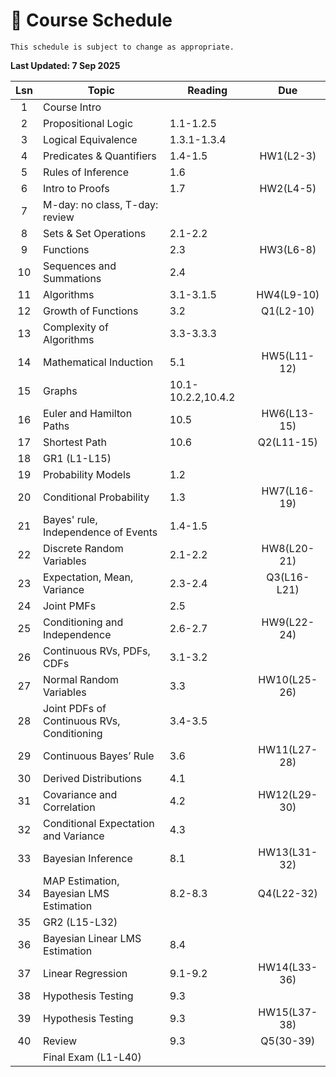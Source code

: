 # 📆 Course Schedule

```{note}
This schedule is subject to change as appropriate.
```
**Last Updated: 7 Sep 2025**

|Lsn|                     Topic                  |      Reading        | Due         |
|:-:|--------------------------------------------|---------------------|:-----------:|
|1  | Course Intro                               |                     |             |
|2  | Propositional Logic                        | 1.1-1.2.5           |             |
|3  | Logical Equivalence                        | 1.3.1-1.3.4         |             |
|4  | Predicates & Quantifiers                   | 1.4-1.5             | HW1(L2-3)   |
|5  | Rules of Inference                         | 1.6                 |             |
|6  | Intro to Proofs                            | 1.7                 | HW2(L4-5)   |
|7  | M-day: no class, T-day: review             |                     |             |
|8  | Sets & Set Operations                      | 2.1-2.2             |             |
|9  | Functions                                  | 2.3                 | HW3(L6-8)   |
|10 | Sequences and Summations                   | 2.4                 |             |
|11 | Algorithms                                 | 3.1-3.1.5           | HW4(L9-10)  |
|12 | Growth of Functions                        | 3.2                 | Q1(L2-10)   |
|13 | Complexity of Algorithms                   | 3.3-3.3.3           |             |
|14 | Mathematical Induction                     | 5.1                 | HW5(L11-12) |
|15 | Graphs                                     | 10.1-10.2.2,10.4.2  |             |
|16 | Euler and Hamilton Paths                   | 10.5                | HW6(L13-15) |
|17 | Shortest Path                              | 10.6                | Q2(L11-15)  |
|18 | GR1 (L1-L15)                               |                     |             |
|19 | Probability Models                         | 1.2                 |             |   
|20 | Conditional Probability                    | 1.3                 | HW7(L16-19) |
|21 | Bayes' rule, Independence of Events        | 1.4-1.5             |             |
|22 | Discrete Random Variables                  | 2.1-2.2             | HW8(L20-21) |
|23 | Expectation, Mean, Variance                | 2.3-2.4             | Q3(L16-L21) |
|24 | Joint PMFs                                 | 2.5                 |             |
|25 | Conditioning and Independence              | 2.6-2.7             | HW9(L22-24) |
|26 | Continuous RVs, PDFs, CDFs                 | 3.1-3.2             |             |
|27 | Normal Random Variables                    | 3.3                 | HW10(L25-26)| 
|28 | Joint PDFs of Continuous RVs, Conditioning | 3.4-3.5             |             |
|29 | Continuous Bayes’ Rule                     | 3.6                 | HW11(L27-28)|
|30 | Derived Distributions                      | 4.1                 |             |
|31 | Covariance and Correlation                 | 4.2                 | HW12(L29-30)|
|32 | Conditional Expectation and Variance       | 4.3                 |             |
|33 | Bayesian Inference                         | 8.1                 | HW13(L31-32)|
|34 | MAP Estimation, Bayesian LMS Estimation    | 8.2-8.3             | Q4(L22-32)  |
|35 | GR2 (L15-L32)                              |                     |             |
|36 | Bayesian Linear LMS Estimation             | 8.4                 |             |
|37 | Linear Regression                          | 9.1-9.2             | HW14(L33-36)|
|38 | Hypothesis Testing                         | 9.3                 |             |
|39 | Hypothesis Testing                         | 9.3                 | HW15(L37-38)|
|40 | Review                                     | 9.3                 | Q5(30-39)   |
|   | Final Exam (L1-L40)                        |                     |             |
           


